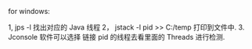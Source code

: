 for windows:

1, jps -l 找出对应的 Java 线程
2， jstack -l pid >> C:/temp   打印到文件中.
3. Jconsole 软件可以选择 链接 pid 的线程去看里面的 Threads 进行检测.

